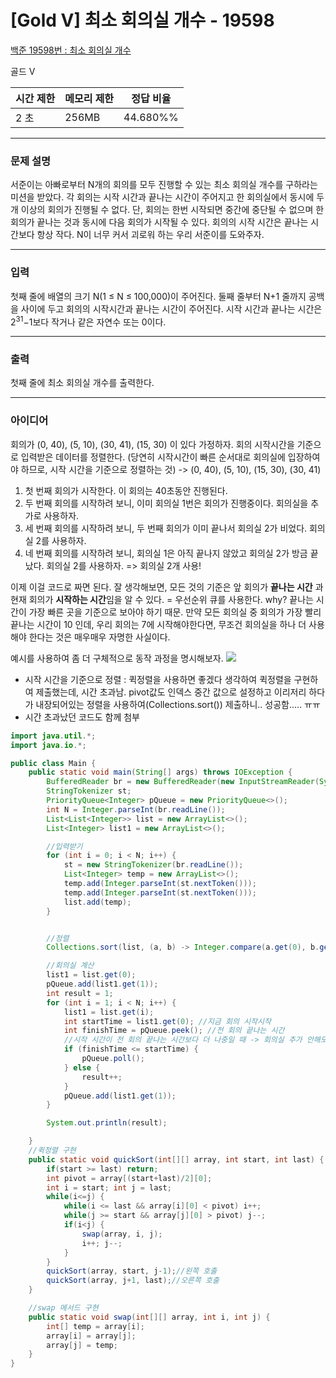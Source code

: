 # \[Gold Ⅴ\] 최소 회의실 개수 - 19598

[백준 19598번 : 최소 회의실 개수](https://www.acmicpc.net/problem/19598) 

골드 Ⅴ

| 시간 제한 | 메모리 제한 | 정답 비율 
|----|:----|:----:|
| 2 초 | 256MB | 44.680%%

---

### 문제 설명

<p>서준이는 아빠로부터 N개의 회의를 모두 진행할 수 있는 최소 회의실 개수를 구하라는 미션을 받았다. 각 회의는 시작 시간과 끝나는 시간이 주어지고 한 회의실에서 동시에 두 개 이상의 회의가 진행될 수 없다. 단, 회의는 한번 시작되면 중간에 중단될 수 없으며 한 회의가 끝나는 것과 동시에 다음 회의가 시작될 수 있다. 회의의 시작 시간은 끝나는 시간보다 항상 작다. N이 너무 커서 괴로워 하는 우리 서준이를 도와주자.</p>

---

### 입력 

<p>첫째 줄에 배열의 크기 N(1 ≤ N ≤ 100,000)이 주어진다. 둘째 줄부터 N+1 줄까지 공백을 사이에 두고 회의의 시작시간과 끝나는 시간이 주어진다. 시작 시간과 끝나는 시간은 2<sup>31</sup>−1보다 작거나 같은 자연수 또는 0이다.</p>
 
---

### 출력 

<p>첫째 줄에 최소 회의실 개수를 출력한다.</p>

---

### 아이디어

회의가 (0, 40), (5, 10), (30, 41), (15, 30)  이 있다 가정하자.
회의 시작시간을 기준으로 입력받은 데이터를 정렬한다. (당연히 시작시간이 빠른 순서대로 회의실에 입장하여야 하므로, 시작 시간을 기준으로 정렬하는 것)
-> (0, 40), (5, 10), (15, 30), (30, 41)
1. 첫 번째 회의가 시작한다. 이 회의는 40초동안 진행된다.
2. 두 번째 회의를 시작하려 보니, 이미 회의실 1번은 회의가 진행중이다. 회의실을 추가로 사용하자.
3. 세 번째 회의를 시작하려 보니, 두 번째 회의가 이미 끝나서 회의실 2가 비었다. 회의실 2를 사용하자.
4. 네 번째 회의를 시작하려 보니, 회의실 1은 아직 끝나지 않았고 회의실 2가 방금 끝났다. 회의실 2를 사용하자.
=> 회의실 2개 사용!

이제 이걸 코드로 짜면 된다.
잘 생각해보면, 모든 것의 기준은 앞 회의가 **끝나는 시간** 과 현재 회의가 **시작하는 시간**임을 알 수 있다. 
= 우선순위 큐를 사용한다. 
why? 끝나는 시간이 가장 빠른 곳을 기준으로 보아야 하기 때문. 만약 모든 회의실 중 회의가 가장 빨리 끝나는 시간이 10 인데, 우리 회의는 7에 시작해야한다면, 무조건 회의실을 하나 더 사용해야 한다는 것은 매우매우 자명한 사실이다. 

예시를 사용하여 좀 더 구체적으로 동작 과정을 명시해보자.
![](https://velog.velcdn.com/images/hyunii11/post/02861508-28ff-4a90-be61-a91571356de9/image.png)


+ 시작 시간을 기준으로 정렬 : 퀵정렬을 사용하면 좋겠다 생각하여 퀵정렬을 구현하여 제출했는데, 시간 초과남. pivot값도 인덱스 중간 값으로 설정하고 이리저리 하다가 내장되어있는 정렬을 사용하여(Collections.sort()) 제출하니.. 성공함..... ㅠㅠ
+ 시간 초과났던 코드도 함께 첨부
```java
import java.util.*;
import java.io.*;

public class Main {
    public static void main(String[] args) throws IOException {
        BufferedReader br = new BufferedReader(new InputStreamReader(System.in));
        StringTokenizer st;
        PriorityQueue<Integer> pQueue = new PriorityQueue<>();
        int N = Integer.parseInt(br.readLine());
        List<List<Integer>> list = new ArrayList<>();
        List<Integer> list1 = new ArrayList<>();

        //입력받기
        for (int i = 0; i < N; i++) {
            st = new StringTokenizer(br.readLine());
            List<Integer> temp = new ArrayList<>();
            temp.add(Integer.parseInt(st.nextToken()));
            temp.add(Integer.parseInt(st.nextToken()));
            list.add(temp);
        }


        //정렬
        Collections.sort(list, (a, b) -> Integer.compare(a.get(0), b.get(0)));

        //회의실 계산
        list1 = list.get(0);
        pQueue.add(list1.get(1));
        int result = 1;
        for (int i = 1; i < N; i++) {
            list1 = list.get(i);
            int startTime = list1.get(0); //지금 회의 시작시작
            int finishTime = pQueue.peek(); //전 회의 끝나는 시간
            //시작 시간이 전 회의 끝나는 시간보다 더 나중일 때 -> 회의실 추가 안해도됨
            if (finishTime <= startTime) {
                pQueue.poll();
            } else {
                result++;
            }
            pQueue.add(list1.get(1));
        }

        System.out.println(result);

    }
    //퀵정렬 구현
    public static void quickSort(int[][] array, int start, int last) {
        if(start >= last) return;
        int pivot = array[(start+last)/2][0];
        int i = start; int j = last;
        while(i<=j) {
            while(i <= last && array[i][0] < pivot) i++;
            while(j >= start && array[j][0] > pivot) j--;
            if(i<j) {
                swap(array, i, j);
                i++; j--;
            }
        }
        quickSort(array, start, j-1);//왼쪽 호출
        quickSort(array, j+1, last);//오른쪽 호출
    }

    //swap 메서드 구현
    public static void swap(int[][] array, int i, int j) {
        int[] temp = array[i];
        array[i] = array[j];
        array[j] = temp;
    }
}
```
